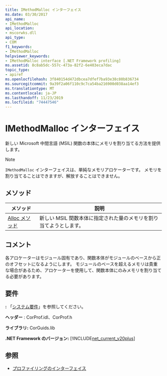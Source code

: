 ```yaml
---
title: IMethodMalloc インターフェイス
ms.date: 03/30/2017
api_name:
- IMethodMalloc
api_location:
- mscorwks.dll
api_type:
- COM
f1_keywords:
- IMethodMalloc
helpviewer_keywords:
- IMethodMalloc interface [.NET Framework profiling]
ms.assetid: 8c8ab5dc-557c-473a-82f2-6e403eca7dac
topic_type:
- apiref
ms.openlocfilehash: 3f840154d472dbcea7dfef7ba93e38c80b836734
ms.sourcegitcommit: 9a39f2a06f110c9c7ca54ba216900d038aa14ef3
ms.translationtype: MT
ms.contentlocale: ja-JP
ms.lasthandoff: 11/23/2019
ms.locfileid: "74447546"
---
```

# <a name="imethodmalloc-interface"></a>IMethodMalloc インターフェイス
新しい Microsoft 中間言語 (MSIL) 関数の本体にメモリを割り当てる方法を提供します。  
  
> [!NOTE]
> `IMethodMalloc` インターフェイスは、単純なメモリアロケーターです。 メモリを割り当てることはできますが、解放することはできません。  
  
## <a name="methods"></a>メソッド  
  
|メソッド|説明|  
|------------|-----------------|  
|[Alloc メソッド](../../../../docs/framework/unmanaged-api/profiling/imethodmalloc-alloc-method.md)|新しい MSIL 関数本体に指定された量のメモリを割り当てようとします。|  
  
## <a name="remarks"></a>コメント  
 各アロケーターはモジュール固有であり、関数本体がモジュールのベースから正のオフセットになるようにします。 モジュールのベースを超えるメモリは貴重な場合があるため、アロケーターを使用して、関数本体にのみメモリを割り当てる必要があります。  
  
## <a name="requirements"></a>要件  
 **:** 「[システム要件](../../../../docs/framework/get-started/system-requirements.md)」を参照してください。  
  
 **ヘッダー** : CorProf.idl、CorProf.h  
  
 **ライブラリ:** CorGuids.lib  
  
 **.NET Framework のバージョン:** [!INCLUDE[net_current_v20plus](../../../../includes/net-current-v20plus-md.md)]  
  
## <a name="see-also"></a>参照

- [プロファイリングのインターフェイス](../../../../docs/framework/unmanaged-api/profiling/profiling-interfaces.md)
